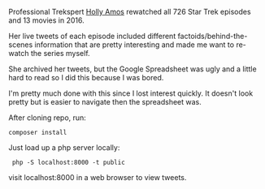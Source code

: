 Professional Trekspert [Holly Amos](https://twitter.com/hollyamos22) rewatched all 726 Star Trek episodes and 13 movies in 2016. 

Her live tweets of each episode included different factoids/behind-the-scenes information that are pretty interesting and made me want to re-watch the series myself. 

She archived her tweets, but the Google Spreadsheet was ugly and a little hard to read so I did this because I was bored.

I'm pretty much done with this since I lost interest quickly. It doesn't look pretty but is easier to navigate then the spreadsheet was.

After cloning repo, run:

``` composer install ```

Just load up a php server locally:

``` php -S localhost:8000 -t public```

visit localhost:8000 in a web browser to view tweets.
